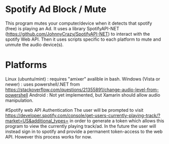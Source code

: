 # Spotify Ad Block / Mute 
This program mutes your computer/device when it detects that spotify (free) is playing an Ad. It uses a library SpotifyAPI-NET (https://github.com/JohnnyCrazy/SpotifyAPI-NET)
to interact with the spotify Web API. Then it uses scripts specific to each platform to mute and unmute the audio device(s). 

# Platforms
Linux (ubuntu/mint) : requires "amixer" avalible in bash.
Windows (Vista or newer) : uses powershell/.NET from https://stackoverflow.com/questions/21355891/change-audio-level-from-powershell
Android : Not yet implemented, but Xamarin should allow audio manipulation.

#Spotify web API Authentication
The user will be prompted to visit https://developer.spotify.com/console/get-users-currently-playing-track/?market=US&additional_types=
in order to generate a token which allows this program to view the currently playing track/ad. In the future the user will instead sign in to spotify
and provide a permanent token-access to the web API. However this process works for now.
